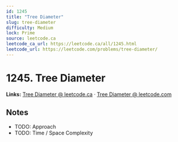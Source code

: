 ```yaml
--- 
id: 1245
title: "Tree Diameter"
slug: tree-diameter
difficulty: Medium
lock: Prime
source: leetcode.ca
leetcode_ca_url: https://leetcode.ca/all/1245.html
leetcode_url: https://leetcode.com/problems/tree-diameter/
---
```


# 1245. Tree Diameter

**Links:** [Tree Diameter @ leetcode.ca](https://leetcode.ca/all/1245.html) · [Tree Diameter @ leetcode.com](https://leetcode.com/problems/tree-diameter/)

## Notes
- TODO: Approach
- TODO: Time / Space Complexity
